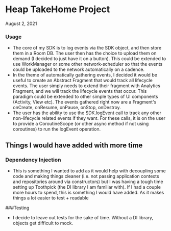 # Heap TakeHome Project
August 2, 2021

### Usage
- The core of my SDK is to log events via the SDK object, and then store them in a Room DB. The user
then has the choice to upload them on demand (I decided to just have it on a button). This could be
extended to use WorkManager or some other network-scheduler so that the events could be uploaded to the
network automatically on a cadence.
- In the theme of automatically gathering events, I decided it would be useful to create an Abstract
Fragment that would track all lifecycle events. The user simply needs to extend their fragment with
Analytics Fragment, and we will track the lifecycle events that occur. This paradigm could be extended
to other simple types of UI components (Activity, View etc). The events gathered right now are a
Fragment's onCreate, onResume, onPause, onStop, onDestroy.
- The user has the ability to use the SDK.logEvent call to track any other non-lifecycle related
events if they want. For these calls, it is on the user to provide a CoroutineScope (or other async
method if not using coroutines) to run the logEvent operation.


## Things I would have added with more time
### Dependency Injection
- This is something I wanted to add as it would help with decoupling some code and making things
cleaner (i.e. not passing application contexts and repositories around via constructors) but I was
having a tough time setting up Toothpick (the DI library I am familiar with). If I had a couple more
hours to spend, this is something I would have added. As it makes things a lot easier to test + readable

###Testing
- I decide to leave out tests for the sake of time. Without a DI library, objects get difficult to mock.

